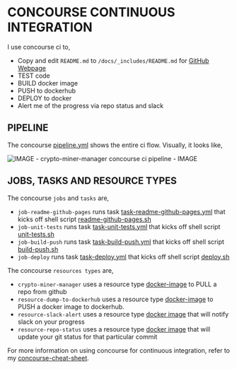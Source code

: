 # CONCOURSE CONTINUOUS INTEGRATION

I use concourse ci to,

* Copy and edit `README.md` to `/docs/_includes/README.md` for
  [GitHub Webpage](https://jeffdecola.github.io/crypto-miner-manager/)
* TEST code
* BUILD docker image
* PUSH to dockerhub
* DEPLOY to docker
* Alert me of the progress via repo status and slack

## PIPELINE

The concourse
[pipeline.yml](https://github.com/JeffDeCola/crypto-miner-manager/blob/master/ci/pipeline.yml)
shows the entire ci flow. Visually, it looks like,

![IMAGE - crypto-miner-manager concourse ci pipeline - IMAGE](docs/pics/crypto-miner-manager-pipeline.jpg)

## JOBS, TASKS AND RESOURCE TYPES

The concourse `jobs` and `tasks` are,

* `job-readme-github-pages` runs task
  [task-readme-github-pages.yml](https://github.com/JeffDeCola/crypto-miner-manager/blob/master/ci/tasks/task-readme-github-pages.yml)
  that kicks off shell script
  [readme-github-pages.sh](https://github.com/JeffDeCola/crypto-miner-manager/blob/master/ci/scripts/readme-github-pages.sh)
* `job-unit-tests` runs task
  [task-unit-tests.yml](https://github.com/JeffDeCola/crypto-miner-manager/blob/master/ci/tasks/task-unit-tests.yml)
  that kicks off shell script
  [unit-tests.sh](https://github.com/JeffDeCola/crypto-miner-manager/tree/master/ci/scripts/unit-tests.sh)
* `job-build-push` runs task
  [task-build-push.yml](https://github.com/JeffDeCola/crypto-miner-manager/blob/master/ci/tasks/task-build-push.yml)
  that kicks off shell script
  [build-push.sh](https://github.com/JeffDeCola/crypto-miner-manager/tree/master/ci/scripts/build-push.sh)
* `job-deploy` runs task
  [task-deploy.yml](https://github.com/JeffDeCola/crypto-miner-manager/blob/master/ci/tasks/task-deploy.yml)
  that kicks off shell script
  [deploy.sh](https://github.com/JeffDeCola/crypto-miner-manager/tree/master/ci/scripts/deploy.sh)

The concourse `resources types` are,

* `crypto-miner-manager` uses a resource type
  [docker-image](https://hub.docker.com/r/concourse/git-resource/)
  to PULL a repo from github
* `resource-dump-to-dockerhub` uses a resource type
  [docker-image](https://hub.docker.com/r/concourse/docker-image-resource/)
  to PUSH a docker image to dockerhub.
* `resource-slack-alert` uses a resource type
  [docker image](https://hub.docker.com/r/cfcommunity/slack-notification-resource)
  that will notify slack on your progress
* `resource-repo-status` uses a resource type
  [docker image](https://hub.docker.com/r/dpb587/github-status-resource)
  that will update your git status for that particular commit

For more information on using concourse for continuous integration,
refer to my
[concourse-cheat-sheet](https://github.com/JeffDeCola/my-cheat-sheets/tree/master/software/operations/continuous-integration-continuous-deployment/concourse-cheat-sheet).
